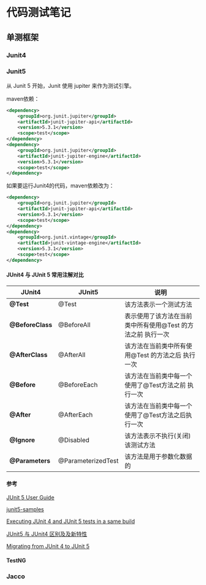 # 代码测试笔记

## 单测框架

### Junit4

### Junit5

从 Junit 5 开始，Junit 使用 jupiter 来作为测试引擎。

maven依赖：

```xml
<dependency>
    <groupId>org.junit.jupiter</groupId>
    <artifactId>junit-jupiter-api</artifactId>
    <version>5.3.1</version>
    <scope>test</scope>
</dependency>
<dependency>
    <groupId>org.junit.jupiter</groupId>
    <artifactId>junit-jupiter-engine</artifactId>
    <version>5.3.1</version>
    <scope>test</scope>
</dependency>
```

如果要运行Junit4的代码，maven依赖改为：

```xml
<dependency>
    <groupId>org.junit.jupiter</groupId>
    <artifactId>junit-jupiter-api</artifactId>
    <version>5.3.1</version>
    <scope>test</scope>
</dependency>
<dependency>
    <groupId>org.junit.vintage</groupId>
    <artifactId>junit-vintage-engine</artifactId>
    <version>5.3.1</version>
    <scope>test</scope>
</dependency>
```

#### JUnit4 与 JUnit 5 常用注解对比

| **JUnit4**       | JUnit5             | 说明                                                        |
| ---------------- | ------------------ | ----------------------------------------------------------- |
| **@Test**        | @Test              | 该方法表示一个测试方法                                      |
| **@BeforeClass** | @BeforeAll         | 表示使用了该方法在当前类中所有使用@Test 的方法之前 执行一次 |
| **@AfterClass**  | @AfterAll          | 该方法在当前类中所有使用@Test 的方法之后 执行一次           |
| **@Before**      | @BeforeEach        | 该方法在当前类中每一个使用了@Test方法之前 执行一次          |
| **@After**       | @AfterEach         | 该方法在当前类中每一个使用了@Test方法之后执行一次           |
| **@Ignore**      | @Disabled          | 该方法表示不执行(关闭)该测试方法                            |
| **@Parameters**  | @ParameterizedTest | 该方法是用于参数化数据的                                    |

#### 参考

[JUnit 5 User Guide](https://junit.org/junit5/docs/current/user-guide)

[junit5-samples](https://github.com/junit-team/junit5-samples)

[Executing JUnit 4 and JUnit 5 tests in a same build](https://stackoverflow.com/questions/47158583/executing-junit-4-and-junit-5-tests-in-a-same-build)

[JUnit5 与 JUnit4 区别及及新特性](https://blog.csdn.net/lht3347/article/details/105817377)

[Migrating from JUnit 4 to JUnit 5](https://www.baeldung.com/junit-5-migration)

#### TestNG

### Jacco